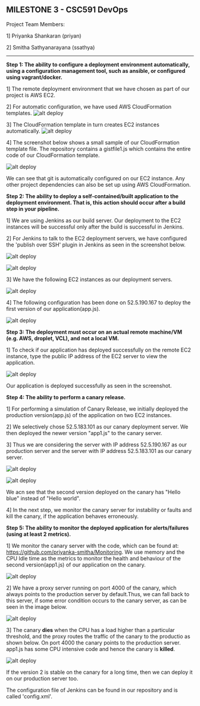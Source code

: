 MILESTONE 3 - CSC591 DevOps
-------------------------------

Project Team Members:

1] Priyanka Shankaran (priyan)

2] Smitha Sathyanarayana (ssathya)

-------------------------------

**Step 1: The ability to configure a deployment environment automatically, using a configuration management tool, such as ansible, or configured using vagrant/docker.**

1] The remote deployment environment that we have chosen as part of our project is AWS EC2. 

2] For automatic configuration, we have used  AWS CloudFormation templates.
![alt deploy](screenshots_deploy/cloudformation.png)

3] The CloudFormation template in turn creates EC2 instances automatically.
![alt deploy](screenshots_deploy/ec2.png)

4] The screenshot below shows a small sample of our CloudFormation template file. The repository contains a gistfile1.js which contains the entire code of our CloudFormation template. 

![alt deploy](screenshots_deploy/gistfile.png)

We can see that git is automatically configured on our EC2 instance. Any other project dependencies can also be set up using AWS CloudFormation.

 

**Step 2: The ability to deploy a self-contained/built application to the deployment environment. That is, this action should occur after a build step in your pipeline.**
 
1] We are using Jenkins as our build server. Our deployment to the EC2 instances will be successful only after the build is successful in Jenkins. 

2] For Jenkins to talk to the EC2 deployment servers, we have configured the 'publish over SSH' plugin in Jenkins as seen in the screenshot below.

![alt deploy](screenshots_deploy/pubssh.png)

![alt deploy](screenshots_deploy/sshserver.png)

3] We have the following EC2 instances as our deployment servers. 

![alt deploy](screenshots_deploy/ec2.png)

4] The following configuration has been done on 52.5.190.167 to deploy the first version of our application(app.js).

![alt deploy](screenshots_deploy/commands.png) 

**Step 3: The deployment must occur on an actual remote machine/VM (e.g. AWS, droplet, VCL), and not a local VM.**

1] To check if our application has deployed successfully on the remote EC2 instance, type the public IP address of the EC2 server to view the application.

![alt deploy](screenshots_deploy/world.png)

Our application is deployed successfully as seen in the screenshot.

**Step 4: The ability to perform a canary release.**

1] For performing a simulation of Canary Release, we initially deployed the production version(app.js) of the application on two EC2 instances. 

2] We selectively chose 52.5.183.101 as our canary deployment server. We then deployed the newer version "app1.js" to the canary server. 

3] Thus we are considering the server with IP address 52.5.190.167 as our production server and the server with IP address 52.5.183.101 as our canary server.

![alt deploy](screenshots_deploy/canary.png)

![alt deploy](screenshots_deploy/blue.png)

We acn see that the second version deployed on the canary has "Hello blue" instead of "Hello world". 

4] In the next step, we monitor the canary server for instability or faults and kill the canary, if the application behaves erroneously.

**Step 5: The ability to monitor the deployed application for alerts/failures (using at least 2 metrics).**

1] We monitor the canary server with the code, which can be found at: https://github.com/priyanka-smitha/Monitoring.
We use memory and the CPU Idle time as the metrics to monitor the health and behaviour of the second version(app1.js) of our application on the canary.

![alt deploy](screenshots_deploy/monitoring.png)

2] We have a proxy server running on port 4000 of the canary, which always points to the production server by default.Thus, we can fall back to this server, if some error condition occurs to the canary server, as can be seen in the image below. 

![alt deploy](screenshots_deploy/canary_code.png)

3] The canary **dies** when the CPU has a load higher than a particular threshold, and the proxy routes the traffic of the canary to the productio as shown below. On port 4000 the canary points to the production server. app1.js has some CPU intensive code and hence the canary is **killed**.

![alt deploy](screenshots_deploy/canary_world.png)

If the version 2 is stable on the canary for a long time, then we can deploy it on our production server too.

The configuration file of Jenkins can be found in our repository and is called 'config.xml'. 

